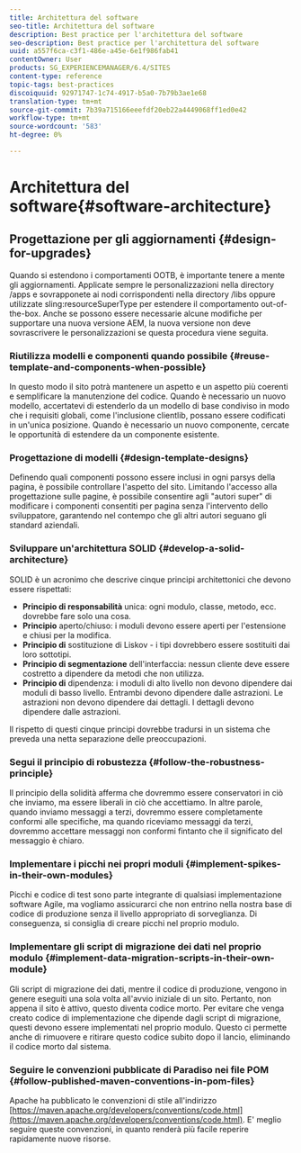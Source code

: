 ```yaml
---
title: Architettura del software
seo-title: Architettura del software
description: Best practice per l'architettura del software
seo-description: Best practice per l'architettura del software
uuid: a557f6ca-c3f1-486e-a45e-6e1f986fab41
contentOwner: User
products: SG_EXPERIENCEMANAGER/6.4/SITES
content-type: reference
topic-tags: best-practices
discoiquuid: 92971747-1c74-4917-b5a0-7b79b3ae1e68
translation-type: tm+mt
source-git-commit: 7b39a715166eeefdf20eb22a4449068ff1ed0e42
workflow-type: tm+mt
source-wordcount: '583'
ht-degree: 0%

---
```



# Architettura del software{#software-architecture}

## Progettazione per gli aggiornamenti {#design-for-upgrades}

Quando si estendono i comportamenti OOTB, è importante tenere a mente gli aggiornamenti. Applicate sempre le personalizzazioni nella directory /apps e sovrapponete ai nodi corrispondenti nella directory /libs oppure utilizzate sling:resourceSuperType per estendere il comportamento out-of-the-box. Anche se possono essere necessarie alcune modifiche per supportare una nuova versione AEM, la nuova versione non deve sovrascrivere le personalizzazioni se questa procedura viene seguita.

### Riutilizza modelli e componenti quando possibile {#reuse-template-and-components-when-possible}

In questo modo il sito potrà mantenere un aspetto e un aspetto più coerenti e semplificare la manutenzione del codice. Quando è necessario un nuovo modello, accertatevi di estenderlo da un modello di base condiviso in modo che i requisiti globali, come l&#39;inclusione clientlib, possano essere codificati in un&#39;unica posizione. Quando è necessario un nuovo componente, cercate le opportunità di estendere da un componente esistente.

### Progettazione di modelli {#design-template-designs}

Definendo quali componenti possono essere inclusi in ogni parsys della pagina, è possibile controllare l&#39;aspetto del sito. Limitando l&#39;accesso alla progettazione sulle pagine, è possibile consentire agli &quot;autori super&quot; di modificare i componenti consentiti per pagina senza l&#39;intervento dello sviluppatore, garantendo nel contempo che gli altri autori seguano gli standard aziendali.

### Sviluppare un&#39;architettura SOLID {#develop-a-solid-architecture}

SOLID è un acronimo che descrive cinque principi architettonici che devono essere rispettati:

* **Principio di responsabilità** unica: ogni modulo, classe, metodo, ecc. dovrebbe fare solo una cosa.
* **Principio** aperto/chiuso: i moduli devono essere aperti per l&#39;estensione e chiusi per la modifica.
* **Principio di** sostituzione di Liskov - i tipi dovrebbero essere sostituiti dai loro sottotipi.
* **Principio di segmentazione** dell&#39;interfaccia: nessun cliente deve essere costretto a dipendere da metodi che non utilizza.
* **Principio di** dipendenza: i moduli di alto livello non devono dipendere dai moduli di basso livello. Entrambi devono dipendere dalle astrazioni. Le astrazioni non devono dipendere dai dettagli. I dettagli devono dipendere dalle astrazioni.

Il rispetto di questi cinque principi dovrebbe tradursi in un sistema che preveda una netta separazione delle preoccupazioni.

### Segui il principio di robustezza {#follow-the-robustness-principle}

Il principio della solidità afferma che dovremmo essere conservatori in ciò che inviamo, ma essere liberali in ciò che accettiamo. In altre parole, quando inviamo messaggi a terzi, dovremmo essere completamente conformi alle specifiche, ma quando riceviamo messaggi da terzi, dovremmo accettare messaggi non conformi fintanto che il significato del messaggio è chiaro.

### Implementare i picchi nei propri moduli {#implement-spikes-in-their-own-modules}

Picchi e codice di test sono parte integrante di qualsiasi implementazione software Agile, ma vogliamo assicurarci che non entrino nella nostra base di codice di produzione senza il livello appropriato di sorveglianza. Di conseguenza, si consiglia di creare picchi nel proprio modulo.

### Implementare gli script di migrazione dei dati nel proprio modulo {#implement-data-migration-scripts-in-their-own-module}

Gli script di migrazione dei dati, mentre il codice di produzione, vengono in genere eseguiti una sola volta all&#39;avvio iniziale di un sito. Pertanto, non appena il sito è attivo, questo diventa codice morto. Per evitare che venga creato codice di implementazione che dipende dagli script di migrazione, questi devono essere implementati nel proprio modulo. Questo ci permette anche di rimuovere e ritirare questo codice subito dopo il lancio, eliminando il codice morto dal sistema.

### Seguire le convenzioni pubblicate di Paradiso nei file POM {#follow-published-maven-conventions-in-pom-files}

Apache ha pubblicato le convenzioni di stile all&#39;indirizzo [https://maven.apache.org/developers/conventions/code.html](https://maven.apache.org/developers/conventions/code.html). E&#39; meglio seguire queste convenzioni, in quanto renderà più facile reperire rapidamente nuove risorse.
